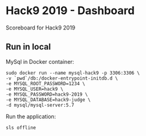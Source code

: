 # Hack9 2019 - Dashboard

Scoreboard for Hack9 2019


## Run in local

MySql in Docker container:

```
sudo docker run --name mysql-hack9 -p 3306:3306 \
-v `pwd`/db:/docker-entrypoint-initdb.d \
-e MYSQL_ROOT_PASSWORD=1234 \
-e MYSQL_USER=hack9 \
-e MYSQL_PASSWORD=hack9-2019 \
-e MYSQL_DATABASE=hack9-judge \
-d mysql/mysql-server:5.7
```

Run the application:

`sls offline`
